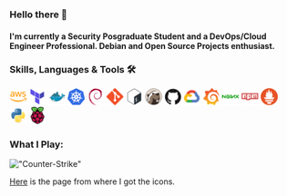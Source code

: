 ### Hello there 👋

#### I'm currently a Security Posgraduate Student and a DevOps/Cloud Engineer Professional. Debian and Open Source Projects enthusiast.

### Skills, Languages & Tools 🛠

<img src="https://raw.githubusercontent.com/devicons/devicon/refs/heads/master/icons/amazonwebservices/amazonwebservices-plain-wordmark.svg" alt="aws" width="30" height="30"/> <img src="https://github.com/devicons/devicon/blob/master/icons/terraform/terraform-original.svg" alt="terraform" width="30" height="30"/> <img src="https://raw.githubusercontent.com/devicons/devicon/refs/heads/master/icons/docker/docker-original.svg" alt="docker" width="30" height="30"/> <img src="https://raw.githubusercontent.com/devicons/devicon/refs/heads/master/icons/kubernetes/kubernetes-original.svg" alt="k8s" width="30" height="30"/> <img src="https://raw.githubusercontent.com/devicons/devicon/refs/heads/master/icons/debian/debian-original.svg" alt="debian" width="30" height="30"/> <img src="https://raw.githubusercontent.com/devicons/devicon/refs/heads/master/icons/git/git-original.svg" alt="git" width="30" height="30"/> <img src="https://raw.githubusercontent.com/devicons/devicon/refs/heads/master/icons/bash/bash-original.svg" alt="bash" width="30" height="30"/> <img src="https://raw.githubusercontent.com/devicons/devicon/refs/heads/master/icons/dbeaver/dbeaver-original.svg" alt="dbeaver" width="30" height="30"/> <img src="https://raw.githubusercontent.com/devicons/devicon/refs/heads/master/icons/github/github-original.svg" alt="github" width="30" height="30"/> <img src="https://raw.githubusercontent.com/devicons/devicon/refs/heads/master/icons/googlecloud/googlecloud-original.svg" alt="gcloud" width="30" height="30"/> <img src="https://raw.githubusercontent.com/devicons/devicon/refs/heads/master/icons/grafana/grafana-original.svg" alt="grafana" width="30" height="30"/> <img src="https://raw.githubusercontent.com/devicons/devicon/refs/heads/master/icons/nginx/nginx-original.svg" alt="nginx" width="30" height="30"/> <img src="https://raw.githubusercontent.com/devicons/devicon/refs/heads/master/icons/npm/npm-original-wordmark.svg" alt="npm" width="30" height="30"/> <img src="https://raw.githubusercontent.com/devicons/devicon/refs/heads/master/icons/prometheus/prometheus-original.svg" alt="prometheus" width="30" height="30"/> <img src="https://raw.githubusercontent.com/devicons/devicon/refs/heads/master/icons/python/python-original.svg" alt="python" width="30" height="30"/> <img src="https://raw.githubusercontent.com/devicons/devicon/refs/heads/master/icons/raspberrypi/raspberrypi-original.svg" alt="raspberrypi" width="30" height="30"/> 
     

### What I Play:

!["Counter-Strike"](https://img.shields.io/badge/Counter_Strike-000000?style=for-the-badge&logo=counter-strike&logoColor=white "Counter-Strike") 




[Here](https://github.com/devicons) is the page from where I got the icons.
